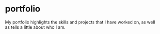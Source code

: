# portfolio
My portfolio highlights the skills and projects that I have worked on, as well as tells a little about who I am. 
